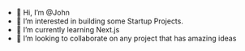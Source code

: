 - 👋 Hi, I’m @John
- 👀 I’m interested in building some Startup Projects.
- 🌱 I’m currently learning Next.js
- 💞️ I’m looking to collaborate on any project that has amazing ideas


<!---
John424774/John424774 is a ✨ special ✨ repository because its `README.md` (this file) appears on your GitHub profile.
You can click the Preview link to take a look at your changes.
--->
